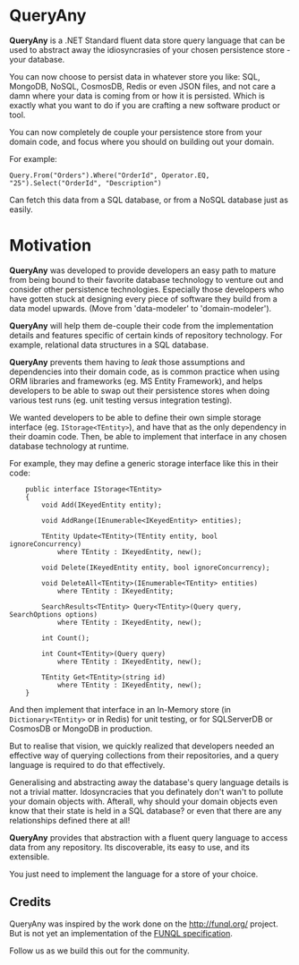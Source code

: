 # QueryAny

**QueryAny** is a .NET Standard fluent data store query language that can be used to abstract away the 
idiosyncrasies of your chosen persistence store - your database. 

You can now choose to persist data in whatever store you like: SQL, MongoDB, NoSQL, CosmosDB, Redis or even JSON files, and not care a damn where your data is coming from or how it is persisted. Which is exactly what you want to do if you are crafting a new software product or tool. 

You can now completely de couple your persistence store from your domain code, and focus where you should on building out your domain.

For example:

`Query.From("Orders").Where("OrderId", Operator.EQ, "25").Select("OrderId", "Description")`

Can fetch this data from a SQL database, or from a NoSQL database just as easily.

# Motivation

**QueryAny** was developed to provide developers an easy path to mature from being bound to their favorite database technology to venture out and consider other persistence technologies. Especially those developers who have gotten stuck at designing every piece of software they build from a data model upwards. (Move from 'data-modeler' to 'domain-modeler').

**QueryAny** will help them de-couple their code from the implementation details and features specific of certain kinds of repository technology. For example, relational data structures in a SQL database. 

**QueryAny** prevents them having to *leak* those assumptions and dependencies into their domain code, as is common practice when using  ORM libraries and frameworks (eg. MS Entity Framework), and helps developers to be able to swap out their persistence stores when doing various test runs (eg. unit testing versus integration testing).

We wanted developers to be able to define their own simple storage interface (eg. `IStorage<TEntity>`), and have that as the only dependency in their doamin code. Then, be able to implement that interface in any chosen database technology at runtime.

For example, they may define a generic storage interface like this in their code:

```
    public interface IStorage<TEntity>
    {
        void Add(IKeyedEntity entity);

        void AddRange(IEnumerable<IKeyedEntity> entities);

        TEntity Update<TEntity>(TEntity entity, bool ignoreConcurrency)
            where TEntity : IKeyedEntity, new();

        void Delete(IKeyedEntity entity, bool ignoreConcurrency);

        void DeleteAll<TEntity>(IEnumerable<TEntity> entities)
            where TEntity : IKeyedEntity;

        SearchResults<TEntity> Query<TEntity>(Query query, SearchOptions options)
            where TEntity : IKeyedEntity, new();

        int Count();

        int Count<TEntity>(Query query)
            where TEntity : IKeyedEntity, new();

        TEntity Get<TEntity>(string id)
            where TEntity : IKeyedEntity, new();
    }
```

And then implement that interface in an In-Memory store (in `Dictionary<TEntity>` or in Redis) for unit testing, or for SQLServerDB or CosmosDB or MongoDB in production.

But to realise that vision, we quickly realized that developers needed an effective way of querying collections from their repositories, and a query language is required to do that effectively.

Generalising and abstracting away the database's query language details is not a trivial matter. Idosyncracies that you definately don't wan't to pollute your domain objects with. Afterall, why should your domain objects even know that their state is held in a SQL database? or even that there are any relationships defined there at all!

**QueryAny** provides that abstraction with a fluent query language to access data from any repository. Its discoverable, its easy to use, and its extensible.

You just need to implement the language for a store of your choice.

## Credits

QueryAny was inspired by the work done on the http://funql.org/ project. But is not yet an implementation of the [FUNQL specification](http://funql.org/index.php/language-specification.html).

Follow us as we build this out for the community.
